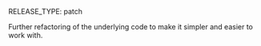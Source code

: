 RELEASE_TYPE: patch

Further refactoring of the underlying code to make it simpler and easier to work with.